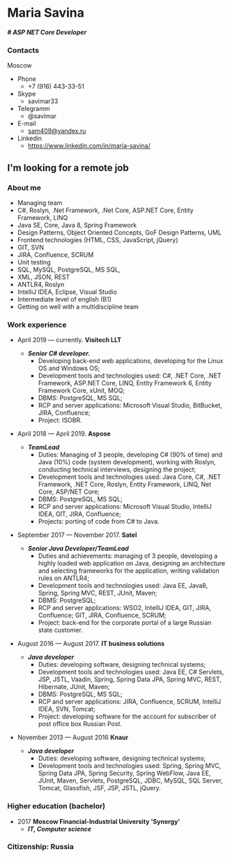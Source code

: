 **Maria Savina**
===========
***# ASP NET Core Developer***
### Contacts
Moscow
 - Phone
   - +7 (916) 443-33-51
 - Skype
   - savimar33
 - Telegramm 
    - @savimar
  - E-mail
    - sam409@yandex.ru
  - Linkedin
    - https://www.linkedin.com/in/maria-savina/

##  I'm looking for a remote job

### About me
- Managing team
- C#, Roslyn, .Net Framework, .Net Core, ASP.NET Core, Entity Framework, LINQ
- Java SE, Core, Java 8, Spring Framework
- Design Patterns, Object Oriented Concepts, GoF Design Patterns, UML
- Frontend technologies (HTML, CSS, JavaScript, jQuery)
- GIT, SVN
- JIRA, Confluence, SCRUM
- Unit testing
- SQL, MySQL, PostgreSQL, MS SQL,
- XML, JSON, REST
- ANTLR4, Roslyn
- IntelliJ IDEA, Eclipse, Visual Studio
- Intermediate level of english (B1)
- Getting on well with a multidiscipline team
### Work experience 

- April 2019 — сurrently. **Visitech LLT**
    - ***Senior C# developer.***
      - Developing back-end web applications, developing for the Linux OS and Windows OS;
      - Development tools and technologies used: C#, .NET Core, .NET Framework, ASP.NET Core, LINQ, Entity Framework 6, Entity Framework Core, xUnit, MOQ;
      - DBMS: PostgreSQL, MS SQL;
      - RCP and server applications: Microsoft Visual Studio, BitBucket, JIRA, Confluence;
      - Project: ISOBR.
      
- April 2018 — April 2019. **Aspose**
    - ***TeamLead***
      -  Duties: Managing of 3 people, developing C# (90% of time) and Java (10%) code (system development), working with Roslyn, conducting technical interviews, designing the project;
      - Development tools and technologies used: Java Core, C#, .NET Framework, .NET Core, Roslyn, Entity Framework, LINQ, Net Core, ASP/NET Core;
      - DBMS: PostgreSQL, MS SQL;
      - RCP and server applications: Microsoft Visual Studio, IntelliJ IDEA, GIT, JIRA, Confluence;
      - Projects: porting of code from C# to Java.
    
- September 2017 — November 2017. **Satel**
    - ***Senior Java Developer/TeamLead***
        - Duties and achievements: managing of 3 people, developing a highly loaded web application on Java, designing an architecture and selecting frameworks for the application, writing validation rules on ANTLR4;
        - Development tools and technologies used: Java EE, Java8, Spring, Spring MVC, REST, JUnit, Maven;
        - DBMS: PostgreSQL;
        - RCP and server applications: WSO2, IntelliJ IDEA, GIT, JIRA, Confluence; GIT, JIRA, Confluence, SCRUM;
        - Project: back-end for the corporate portal of a large Russian state customer.          
    
 - August 2016 — August 2017. **IT business solutions**
     - ***Java developer***
        - Duties: developing software, designing technical systems;
        - Development tools and technologies used: Java EE, C# Servlets, JSP, JSTL, Vaadin, Spring, Spring Data JPA, Spring MVC, REST, Hibernate, JUnit, Maven;
        - DBMS: PostgreSQL, MS SQL;
        - RCP and server applications: JIRA, Confluence, SCRUM, IntelliJ IDEA, SVN, Tomcat;
        - Project: developing software for the account for subscriber of post office box Russian Post.

  - November 2013 — August 2016  **Knaur**        
    - ***Java developer***
        - Duties: developing software, designing technical systems;
        - Development tools and technologies used: Spring, Spring MVC, Spring Data JPA, Spring Security, Spring WebFlow, Java EE, JUnit, Maven, Servlets, PostgreSQL, JDBC, MySQL, SQL Server, Tomcat, Glassfish, JSF, JSP, JSTL, jQuery.
          
### Higher education (bachelor)
 - 2017 **Moscow Financial-Industrial University 'Synergy'**
   - ***IT, Computer science***
### Citizenship: Russia
